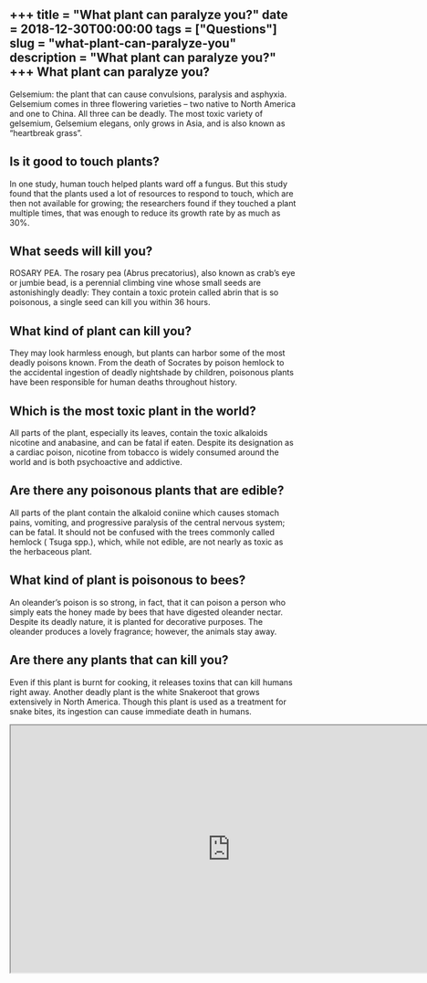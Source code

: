 +++
title = "What plant can paralyze you?"
date = 2018-12-30T00:00:00
tags = ["Questions"]
slug = "what-plant-can-paralyze-you"
description = "What plant can paralyze you?"
+++
What plant can paralyze you?
----------------------------

Gelsemium: the plant that can cause convulsions, paralysis and asphyxia. Gelsemium comes in three flowering varieties – two native to North America and one to China. All three can be deadly. The most toxic variety of gelsemium, Gelsemium elegans, only grows in Asia, and is also known as “heartbreak grass”.

Is it good to touch plants?
---------------------------

In one study, human touch helped plants ward off a fungus. But this study found that the plants used a lot of resources to respond to touch, which are then not available for growing; the researchers found if they touched a plant multiple times, that was enough to reduce its growth rate by as much as 30%.

What seeds will kill you?
-------------------------

ROSARY PEA. The rosary pea (Abrus precatorius), also known as crab’s eye or jumbie bead, is a perennial climbing vine whose small seeds are astonishingly deadly: They contain a toxic protein called abrin that is so poisonous, a single seed can kill you within 36 hours.

What kind of plant can kill you?
--------------------------------

They may look harmless enough, but plants can harbor some of the most deadly poisons known. From the death of Socrates by poison hemlock to the accidental ingestion of deadly nightshade by children, poisonous plants have been responsible for human deaths throughout history.

Which is the most toxic plant in the world?
-------------------------------------------

All parts of the plant, especially its leaves, contain the toxic alkaloids nicotine and anabasine, and can be fatal if eaten. Despite its designation as a cardiac poison, nicotine from tobacco is widely consumed around the world and is both psychoactive and addictive.

Are there any poisonous plants that are edible?
-----------------------------------------------

All parts of the plant contain the alkaloid coniine which causes stomach pains, vomiting, and progressive paralysis of the central nervous system; can be fatal. It should not be confused with the trees commonly called hemlock ( Tsuga spp.), which, while not edible, are not nearly as toxic as the herbaceous plant.

What kind of plant is poisonous to bees?
----------------------------------------

An oleander’s poison is so strong, in fact, that it can poison a person who simply eats the honey made by bees that have digested oleander nectar. Despite its deadly nature, it is planted for decorative purposes. The oleander produces a lovely fragrance; however, the animals stay away.

Are there any plants that can kill you?
---------------------------------------

Even if this plant is burnt for cooking, it releases toxins that can kill humans right away. Another deadly plant is the white Snakeroot that grows extensively in North America. Though this plant is used as a treatment for snake bites, its ingestion can cause immediate death in humans.

<iframe allow="accelerometer; autoplay; clipboard-write; encrypted-media; gyroscope; picture-in-picture" allowfullscreen="" class="__youtube_prefs__  epyt-is-override  no-lazyload" data-no-lazy="1" data-origheight="433" data-origwidth="770" data-skipgform_ajax_framebjll="" height="433" id="_ytid_54366" loading="lazy" src="https://www.youtube.com/embed/f0kXdkHW6AM?enablejsapi=1&autoplay=0&cc_load_policy=0&cc_lang_pref=&iv_load_policy=1&loop=0&modestbranding=0&rel=1&fs=1&playsinline=0&autohide=2&theme=dark&color=red&controls=1&" title="YouTube player" width="770"></iframe>
